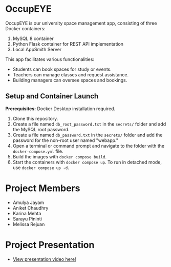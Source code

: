 # OccupEYE

OccupEYE is our university space management app, consisting of three Docker containers:

1. MySQL 8 container
2. Python Flask container for REST API implementation
3. Local AppSmith Server

This app facilitates various functionalities:

- Students can book spaces for study or events.
- Teachers can manage classes and request assistance.
- Building managers can oversee spaces and bookings.

## Setup and Container Launch

**Prerequisites:** Docker Desktop installation required.

1. Clone this repository.
2. Create a file named `db_root_password.txt` in the `secrets/` folder and add the MySQL root password.
3. Create a file named `db_password.txt` in the `secrets/` folder and add the password for the non-root user named "webapp."
4. Open a terminal or command prompt and navigate to the folder with the `docker-compose.yml` file.
5. Build the images with `docker compose build`.
6. Start the containers with `docker compose up`. To run in detached mode, use `docker compose up -d`.

# Project Members

- Amulya Jayam
- Aniket Chaudhry
- Karina Mehta
- Sarayu Pininti
- Melissa Rejuan

# Project Presentation
- [View presentation video here!](https://drive.google.com/file/d/1odHU0BULc3CqjupIa51lCtRSiUACPWHd/view?usp=drive_link)
